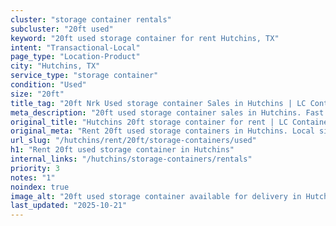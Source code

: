 ```yaml
---
cluster: "storage container rentals"
subcluster: "20ft used"
keyword: "20ft used storage container for rent Hutchins, TX"
intent: "Transactional-Local"
page_type: "Location-Product"
city: "Hutchins, TX"
service_type: "storage container"
condition: "Used"
size: "20ft"
title_tag: "20ft Nrk Used storage container Sales in Hutchins | LC Container"
meta_description: "20ft used storage container sales in Hutchins. Fast delivery, competitive pricing. Serving storage containers area. Quote ID: Z21. Call (214) 524-4168 for your free quote today."
original_title: "Hutchins 20ft storage container for rent | LC Container"
original_meta: "Rent 20ft used storage containers in Hutchins. Local since 2003. Flexible rental terms. Same-week delivery available. Get your free quote — call (214) 524-41..."
url_slug: "/hutchins/rent/20ft/storage-containers/used"
h1: "Rent 20ft used storage container in Hutchins"
internal_links: "/hutchins/storage-containers/rentals"
priority: 3
notes: "1"
noindex: true
image_alt: "20ft used storage container available for delivery in Hutchins"
last_updated: "2025-10-21"
---
```


<!-- TODO: Add unique city/inventory copy, images, and internal links here. -->
